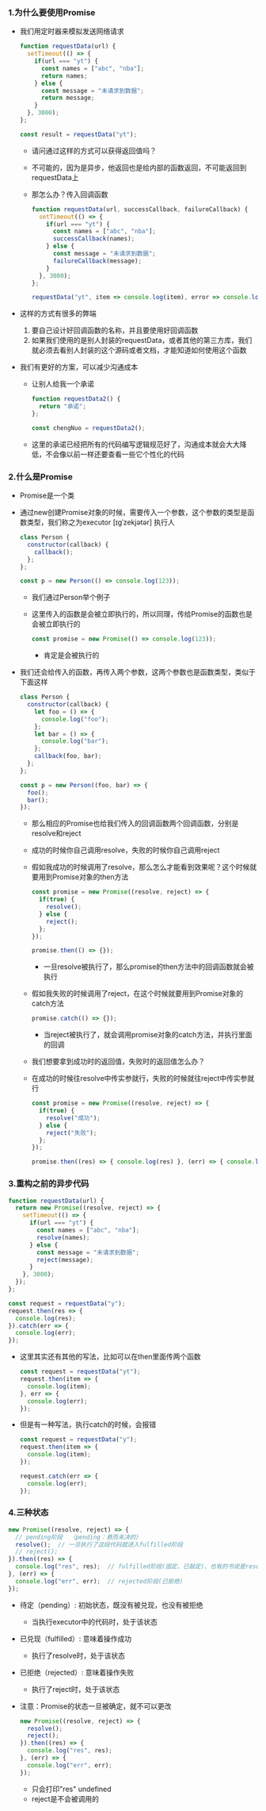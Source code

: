 ### 1.为什么要使用Promise

- 我们用定时器来模拟发送网络请求

  ```js
  function requestData(url) {
    setTimeout(() => {
      if(url === "yt") {
        const names = ["abc", "nba"];
        return names;
      } else {
        const message = "未请求到数据";
        return message;
      }
    }, 3000);
  };
  
  const result = requestData("yt");
  ```

  - 请问通过这样的方式可以获得返回值吗？

  - 不可能的，因为是异步，他返回也是给内部的函数返回，不可能返回到requestData上

  - 那怎么办？传入回调函数

    ```js
    function requestData(url, successCallback, failureCallback) {
      setTimeout(() => {
        if(url === "yt") {
          const names = ["abc", "nba"];
          successCallback(names);
        } else {
          const message = "未请求到数据";
          failureCallback(message);
        }
      }, 3000);
    };
    
    requestData("yt", item => console.log(item), error => console.log(error));
    ```

- 这样的方式有很多的弊端

  1. 要自己设计好回调函数的名称，并且要使用好回调函数
  2. 如果我们使用的是别人封装的requestData，或者其他的第三方库，我们就必须去看别人封装的这个源码或者文档，才能知道如何使用这个函数

- 我们有更好的方案，可以减少沟通成本

  - 让别人给我一个承诺

    ```js
    function requestData2() {
      return "承诺";
    };
    
    const chengNuo = requestData2();
    ```

  - 这里的承诺已经把所有的代码编写逻辑规范好了，沟通成本就会大大降低，不会像以前一样还要查看一些它个性化的代码

### 2.什么是Promise

- Promise是一个类

- 通过new创建Promise对象的时候，需要传入一个参数，这个参数的类型是函数类型，我们称之为executor [ɪɡˈzekjətər] 执行人

  ```js
  class Person {
    constructor(callback) {
      callback();
    };
  };
  
  const p = new Person(() => console.log(123));
  ```

  - 我们通过Person举个例子

  - 这里传入的函数是会被立即执行的，所以同理，传给Promise的函数也是会被立即执行的

    ```js
    const promise = new Promise(() => console.log(123));
    ```

    - 肯定是会被执行的

- 我们还会给传入的函数，再传入两个参数，这两个参数也是函数类型，类似于下面这样

  ```js
  class Person {
    constructor(callback) {
      let foo = () => {
        console.log("foo");
      };
      let bar = () => {
        console.log("bar");
      };
      callback(foo, bar);
    };
  };
  
  const p = new Person((foo, bar) => {
    foo();
    bar();
  });
  ```

  - 那么相应的Promise也给我们传入的回调函数两个回调函数，分别是resolve和reject

  - 成功的时候你自己调用resolve，失败的时候你自己调用reject

  - 假如我成功的时候调用了resolve，那么怎么才能看到效果呢？这个时候就要用到Promise对象的then方法

    ```js
    const promise = new Promise((resolve, reject) => {
      if(true) {
        resolve();
      } else {
        reject();
      };
    });
    
    promise.then(() => {});
    ```

    - 一旦resolve被执行了，那么promise的then方法中的回调函数就会被执行

  - 假如我失败的时候调用了reject，在这个时候就要用到Promise对象的catch方法

    ```js
    promise.catch(() => {});
    ```

    - 当reject被执行了，就会调用promise对象的catch方法，并执行里面的回调

  - 我们想要拿到成功时的返回值，失败时的返回值怎么办？

  - 在成功的时候往resolve中传实参就行，失败的时候就往reject中传实参就行

    ```js
    const promise = new Promise((resolve, reject) => {
      if(true) {
        resolve("成功");
      } else {
        reject("失败");
      };
    });
    
    promise.then((res) => { console.log(res) }, (err) => { console.log(err) });
    ```

### 3.重构之前的异步代码

```js
function requestData(url) {
  return new Promise((resolve, reject) => {
    setTimeout(() => {
      if(url === "yt") {
        const names = ["abc", "nba"];
        resolve(names);
      } else {
        const message = "未请求到数据";
        reject(message);
      }
    }, 3000);
  });
};

const request = requestData("y");
request.then(res => {
  console.log(res);
}).catch(err => {
  console.log(err);
});
```

- 这里其实还有其他的写法，比如可以在then里面传两个函数

  ```js
  const request = requestData("yt");
  request.then(item => {
    console.log(item);
  }, err => {
    console.log(err);
  });
  ```

- 但是有一种写法，执行catch的时候，会报错

  ```js
  const request = requestData("y");
  request.then(item => {
    console.log(item);
  });
  
  request.catch(err => {
    console.log(err);
  });
  ```

### 4.三种状态

```js
new Promise((resolve, reject) => {
  // pending阶段  （pending：悬而未决的）
  resolve();  // 一旦执行了这段代码就进入fulfilled阶段
  // reject();  
}).then((res) => {
  console.log("res", res);  // fulfilled阶段(固定、已敲定)、也有的书说是resolved阶段
}, (err) => {
  console.log("err", err);  // rejected阶段(已拒绝)
});
```

- 待定（pending）: 初始状态，既没有被兑现，也没有被拒绝

  - 当执行executor中的代码时，处于该状态

- 已兑现（fulfilled）: 意味着操作成功

  - 执行了resolve时，处于该状态

- 已拒绝（rejected）: 意味着操作失败

  - 执行了reject时，处于该状态

- 注意：Promise的状态一旦被确定，就不可以更改

  ```js
  new Promise((resolve, reject) => {
    resolve();
    reject();
  }).then((res) => {
    console.log("res", res);
  }, (err) => {
    console.log("err", err);
  });
  ```
  - 只会打印"res" undefined
  - reject是不会被调用的

